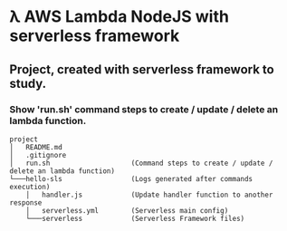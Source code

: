 <h1>λ AWS Lambda NodeJS with serverless framework</h1>

<h2>Project, created with serverless framework to study.

<h3>Show 'run.sh' command steps to create / update / delete an lambda function.</h3>

```
project
│   README.md
│   .gitignore
│   run.sh                    (Command steps to create / update / delete an lambda function)
└───hello-sls                 (Logs generated after commands execution)
    │   handler.js            (Update handler function to another response
    │   serverless.yml        (Serverless main config)
    └───serverless            (Serverless Framework files)
```
